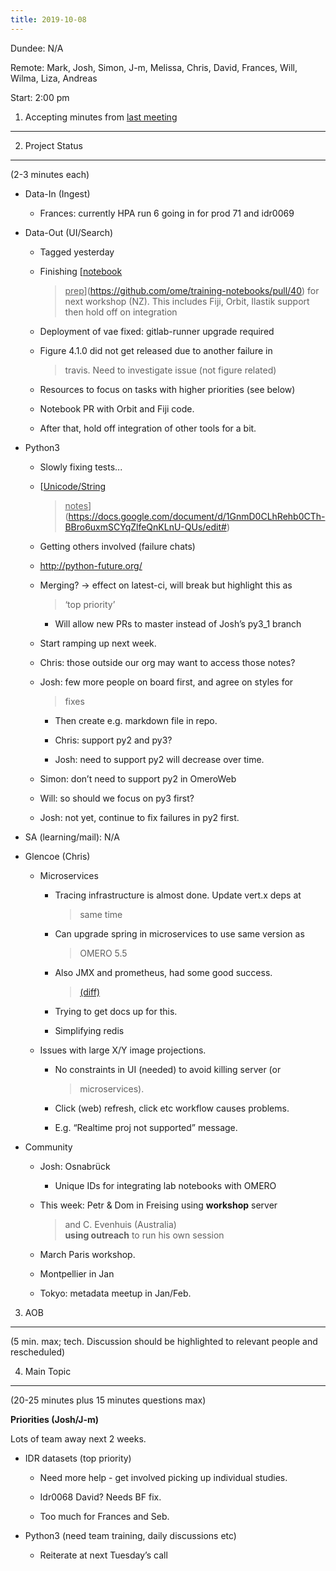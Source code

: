 ```yaml
---
title: 2019-10-08
---
```


Dundee: N/A

Remote: Mark, Josh, Simon, J-m, Melissa, Chris, David, Frances, Will,
Wilma, Liza, Andreas

Start: 2:00 pm

1. Accepting minutes from [<u>last meeting</u>](https://drive.google.com/open?id=1TndXeC3wQSZVEaB5ZGpEAaPRl1QAufSI)
-------------------------------------------------------------------------------------------------------------------

2. Project Status
-----------------

(2-3 minutes each)

-   Data-In (Ingest)

    -   Frances: currently HPA run 6 going in for prod 71 and idr0069

-   Data-Out (UI/Search)

    -   Tagged yesterday

    -   Finishing [<u>notebook
        > prep</u>](https://github.com/ome/training-notebooks/pull/40)
        > for next workshop (NZ). This includes Fiji, Orbit, Ilastik
        > support then hold off on integration

    -   Deployment of vae fixed: gitlab-runner upgrade required

    -   Figure 4.1.0 did not get released due to another failure in
        > travis. Need to investigate issue (not figure related)

    -   Resources to focus on tasks with higher priorities (see below)

    -   Notebook PR with Orbit and Fiji code.

    -   After that, hold off integration of other tools for a bit.

-   Python3

    -   Slowly fixing tests...

    -   [<u>Unicode/String
        > notes</u>](https://docs.google.com/document/d/1GnmD0CLhRehb0CTh-BBro6uxmSCYqZlfeQnKLnU-QUs/edit#)

    -   Getting others involved (failure chats)

    -   [<u>http://python-future.org/</u>](http://python-future.org/)

    -   Merging? → effect on latest-ci, will break but highlight this as
        > ‘top priority’

        -   Will allow new PRs to master instead of Josh’s py3\_1 branch

    -   Start ramping up next week.

    -   Chris: those outside our org may want to access those notes?

    -   Josh: few more people on board first, and agree on styles for
        > fixes

        -   Then create e.g. markdown file in repo.

        -   Chris: support py2 and py3?

        -   Josh: need to support py2 will decrease over time.

    -   Simon: don’t need to support py2 in OmeroWeb

    -   Will: so should we focus on py3 first?

    -   Josh: not yet, continue to fix failures in py2 first.

-   SA (learning/mail): N/A

-   Glencoe (Chris)

    -   Microservices

        -   Tracing infrastructure is almost done. Update vert.x deps at
            > same time

        -   Can upgrade spring in microservices to use same version as
            > OMERO 5.5

        -   Also JMX and prometheus, had some good success.
            > [<u>(diff)</u>](https://github.com/prometheus/jmx_exporter/compare/master...glencoesoftware:glencoe?expand=1)

        -   Trying to get docs up for this.

        -   Simplifying redis

    -   Issues with large X/Y image projections.

        -   No constraints in UI (needed) to avoid killing server (or
            > microservices).

        -   Click (web) refresh, click etc workflow causes problems.

        -   E.g. “Realtime proj not supported” message.

-   Community

    -   Josh: Osnabrück

        -   Unique IDs for integrating lab notebooks with OMERO

    -   This week: Petr & Dom in Freising using **workshop** server
        > and C. Evenhuis (Australia)  
        > **using outreach** to run his own session

    -   March Paris workshop.

    -   Montpellier in Jan

    -   Tokyo: metadata meetup in Jan/Feb.

3. AOB
------

(5 min. max; tech. Discussion should be highlighted to relevant people
and rescheduled)

4. Main Topic
-------------

(20-25 minutes plus 15 minutes questions max)

**Priorities (Josh/J-m)**

Lots of team away next 2 weeks.

-   IDR datasets (top priority)

    -   Need more help - get involved picking up individual studies.

    -   Idr0068 David? Needs BF fix.

    -   Too much for Frances and Seb.

-   Python3 (need team training, daily discussions etc)

    -   Reiterate at next Tuesday’s call
